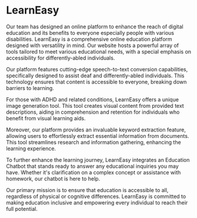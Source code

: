 # LearnEasy
Our team has designed an online platform to enhance the reach of digital education and its benefits to everyone especially people with various disabilities.
LearnEasy is a comprehensive online education platform designed with versatility in mind. Our website hosts a powerful array of tools tailored to meet various educational needs, with a special emphasis on accessibility for differently-abled individuals.

Our platform features cutting-edge speech-to-text conversion capabilities, specifically designed to assist deaf and differently-abled individuals. This technology ensures that content is accessible to everyone, breaking down barriers to learning.

For those with ADHD and related conditions, LearnEasy offers a unique image generation tool. This tool creates visual content from provided text descriptions, aiding in comprehension and retention for individuals who benefit from visual learning aids.

Moreover, our platform provides an invaluable keyword extraction feature, allowing users to effortlessly extract essential information from documents. This tool streamlines research and information gathering, enhancing the learning experience.

To further enhance the learning journey, LearnEasy integrates an Education Chatbot that stands ready to answer any educational inquiries you may have. Whether it's clarification on a complex concept or assistance with homework, our chatbot is here to help.

Our primary mission is to ensure that education is accessible to all, regardless of physical or cognitive differences. LearnEasy is committed to making education inclusive and empowering every individual to reach their full potential.




